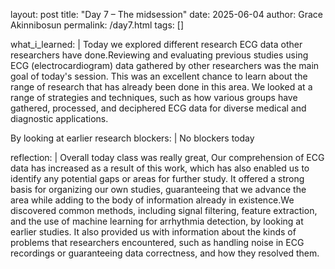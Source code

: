 layout: post title: "Day 7 – The midsession" date: 2025-06-04 author: Grace Akinnibosun permalink: /day7.html tags: []

what_i_learned: | Today we explored different research ECG data other researchers have done.Reviewing and evaluating previous studies using ECG (electrocardiogram) data gathered by other researchers was the main goal of today's session.  This was an excellent chance to learn about the range of research that has already been done in this area.  We looked at a range of strategies and techniques, such as how various groups have gathered, processed, and deciphered ECG data for diverse medical and diagnostic applications.

 By looking at earlier research
blockers: | No blockers today 

reflection: | Overall today class was really great, Our comprehension of ECG data has increased as a result of this work, which has also enabled us to identify any potential gaps or areas for further study.  It offered a strong basis for organizing our own studies, guaranteeing that we advance the area while adding to the body of information already in existence.We discovered common methods, including signal filtering, feature extraction, and the use of machine learning for arrhythmia detection, by looking at earlier studies.  It also provided us with information about the kinds of problems that researchers encountered, such as handling noise in ECG recordings or guaranteeing data correctness, and how they resolved them.
